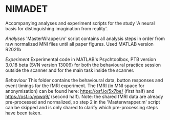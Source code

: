 # NIMADET

Accompanying analyses and experiment scripts for the study 'A neural basis for distinguishing imagination from reality'. 

*Analyses*
'MasterWrapper.m' script contains all analysis steps in order from raw normalized MNI files until all paper figures. Used MATLAB version R2021b

*Experiment*
Experimental code in MATLAB's Psychtoolbox, PTB version 3.0.18 beta (SVN version 13009) for both the behavioural practice session outside the scanner and for the main task inside the scanner. 

*Behaviour*
This folder contains the behavioural data, button responses and event timings for the fMRI experiment. The fMRI (in MNI space for anonymisation) can be found here: https://osf.io/5x7be/ (first half) and https://osf.io/ypwq9/ (second half). Note: the shared fMRI data are already pre-processed and normalized, so step 2 in the 'Masterwrapper.m' script can be skipped and is only shared to clarify which pre-processing steps have been taken. 
